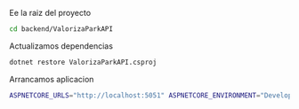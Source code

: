 Ee la raiz del proyecto

```bash
cd backend/ValorizaParkAPI
```

Actualizamos dependencias

```bash
dotnet restore ValorizaParkAPI.csproj
```

Arrancamos aplicacion

```bash
ASPNETCORE_URLS="http://localhost:5051" ASPNETCORE_ENVIRONMENT="Development" dotnet run ValorizaParkAPI.csproj
```

